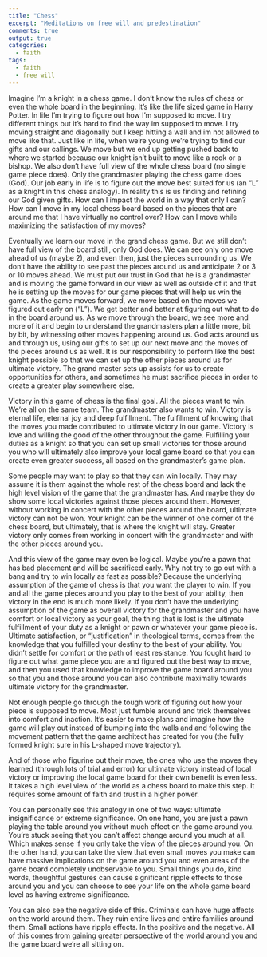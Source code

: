 ```yaml
---
title: "Chess"
excerpt: "Meditations on free will and predestination"
comments: true
output: true
categories:
  - faith
tags:
  - faith
  - free will
---
```


Imagine I’m a knight in a chess game. I don’t know the rules of chess or even the whole board in the beginning. It’s like the life sized game in Harry Potter. In life I’m trying to figure out how I’m supposed to move. I try different things but it’s hard to find the way im supposed to move. I try moving straight and diagonally but I keep hitting a wall and im not allowed to move like that. Just like in life, when we’re young we’re trying to find our gifts and our callings. We move but we end up getting pushed back to where we started because our knight isn’t built to move like a rook or a bishop. We also don’t have full view of the whole chess board (no single game piece does). Only the grandmaster playing the chess game does (God). Our job early in life is to figure out the move best suited for us (an “L” as a knight in this chess analogy). In reality this is us finding and refining our God given gifts. How can I impact the world in a way that only I can? How can I move in my local chess board based on the pieces that are around me that I have virtually no control over? How can I move while maximizing the satisfaction of my moves?

Eventually we learn our move in the grand chess game. But we still don’t have full view of the board still, only God does. We can see only one move ahead of us (maybe 2), and even then, just the pieces surrounding us. We don’t have the ability to see past the pieces around us and anticipate 2 or 3 or 10 moves ahead. We must put our trust in God that he is a grandmaster and is moving the game forward in our view as well as outside of it and that he is setting up the moves for our game pieces that will help us win the game. As the game moves forward, we move based on the moves we figured out early on (“L”). We get better and better at figuring out what to do in the board around us. As we move through the board, we see more and more of it and begin to understand the grandmasters plan a little more, bit by bit, by witnessing other moves happening around us. God acts around us and through us, using our gifts to set up our next move and the moves of the pieces around us as well. It is our responsibility to perform like the best knight possible so that we can set up the other pieces around us for ultimate victory. The grand master sets up assists for us to create opportunities for others, and sometimes he must sacrifice pieces in order to create a greater play somewhere else.

Victory in this game of chess is the final goal. All the pieces want to win. We’re all on the same team. The grandmaster also wants to win. Victory is eternal life, eternal joy and deep fulfillment. The fulfillment of knowing that the moves you made contributed to ultimate victory in our game. Victory is love and willing the good of the other throughout the game. Fulfilling your duties as a knight so that you can set up small victories for those around you who will ultimately also improve your local game board so that you can create even greater success, all based on the grandmaster’s game plan.

Some people may want to play so that they can win locally. They may assume it is them against the whole rest of the chess board and lack the high level vision of the game that the grandmaster has. And maybe they do show some local victories against those pieces around them. However, without working in concert with the other pieces around the board, ultimate victory can not be won. Your knight can be the winner of one corner of the chess board, but ultimately, that is where the knight will stay. Greater victory only comes from working in concert with the grandmaster and with the other pieces around you.

And this view of the game may even be logical. Maybe you’re a pawn that has bad placement and will be sacrificed early. Why not try to go out with a bang and try to win locally as fast as possible? Because the underlying assumption of the game of chess is that you want the player to win. If you and all the game pieces around you play to the best of your ability, then victory in the end is much more likely. If you don’t have the underlying assumption of the game as overall victory for the grandmaster and you have comfort or local victory as your goal, the thing that is lost is the ultimate fulfillment of your duty as a knight or pawn or whatever your game piece is. Ultimate satisfaction, or “justification” in theological terms, comes from the knowledge that you fulfilled your destiny to the best of your ability. You didn’t settle for comfort or the path of least resistance. You fought hard to figure out what game piece you are and figured out the best way to move, and then you used that knowledge to improve the game board around you so that you and those around you can also contribute maximally towards ultimate victory for the grandmaster.

Not enough people go through the tough work of figuring out how your piece is supposed to move. Most just fumble around and trick themselves into comfort and inaction. It’s easier to make plans and imagine how the game will play out instead of bumping into the walls and and following the movement pattern that the game architect has created for you (the fully formed knight sure in his L-shaped move trajectory).

And of those who figurine out their move, the ones who use the moves they learned (through lots of trial and error) for ultimate victory instead of local victory or improving the local game board for their own benefit is even less. It takes a high level view of the world as a chess board to make this step. It requires some amount of faith and trust in a higher power.

You can personally see this analogy in one of two ways: ultimate insignificance or extreme significance. On one hand, you are just a pawn playing the table around you without much effect on the game around you. You’re stuck seeing that you can’t affect change around you much at all. Which makes sense if you only take the view of the pieces around you. On the other hand, you can take the view that even small moves you make can have massive implications on the game around you and even areas of the game board completely unobservable to you. Small things you do, kind words, thoughtful gestures can cause significant ripple effects to those around you and you can choose to see your life on the whole game board level as having extreme significance.

You can also see the negative side of this. Criminals can have huge affects on the world around them. They ruin entire lives and entire families around them. Small actions have ripple effects. In the positive and the negative. All of this comes from gaining greater perspective of the world around you and the game board we’re all sitting on.
